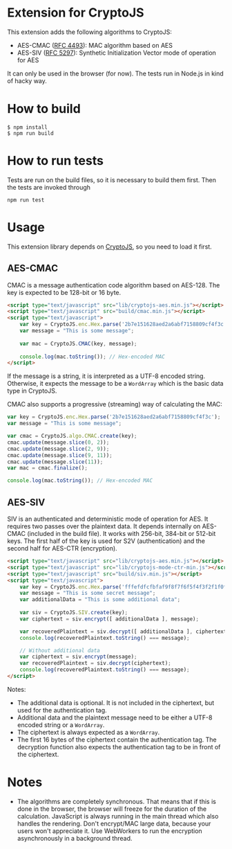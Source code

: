 # Extension for CryptoJS

This extension adds the following algorithms to CryptoJS:

- AES-CMAC ([RFC 4493](https://tools.ietf.org/html/rfc4493)): MAC algorithm based on AES
- AES-SIV ([RFC 5297](https://tools.ietf.org/html/rfc5297)): Synthetic Initialization Vector mode of operation for AES

It can only be used in the browser (for now). The tests run in Node.js in kind of hacky way.

# How to build

```
$ npm install
$ npm run build
```

# How to run tests

Tests are run on the build files, so it is necessary to build them first. Then the tests are invoked through

```
npm run test
```

# Usage

This extension library depends on [CryptoJS](https://code.google.com/p/crypto-js/), so you need to load it first.

## AES-CMAC

CMAC is a message authentication code algorithm based on AES-128. The key is expected to be 128-bit or 16 byte.

```html
<script type="text/javascript" src="lib/cryptojs-aes.min.js"></script>
<script type="text/javascript" src="build/cmac.min.js"></script>
<script type="text/javascript">
    var key = CryptoJS.enc.Hex.parse('2b7e151628aed2a6abf7158809cf4f3c');
    var message = "This is some message";
    
    var mac = CryptoJS.CMAC(key, message);
    
    console.log(mac.toString()); // Hex-encoded MAC
</script>
```

If the message is a string, it is interpreted as a UTF-8 encoded string. Otherwise, it expects the message to be a `WordArray` which is the basic data type in CryptoJS.

CMAC also supports a progressive (streaming) way of calculating the MAC:

```javascript
var key = CryptoJS.enc.Hex.parse('2b7e151628aed2a6abf7158809cf4f3c');
var message = "This is some message";

var cmac = CryptoJS.algo.CMAC.create(key);
cmac.update(message.slice(0, 2));
cmac.update(message.slice(2, 9));
cmac.update(message.slice(9, 11));
cmac.update(message.slice(11));
var mac = cmac.finalize();

console.log(mac.toString()); // Hex-encoded MAC
```

## AES-SIV

SIV is an authenticated and deterministic mode of operation for AES. It requires two passes over the plaintext data. It depends internally on AES-CMAC (included in the build file). It works with 256-bit, 384-bit or 512-bit keys. The first half of the key is used for S2V (authentication) and the second half for AES-CTR (encryption).

```html
<script type="text/javascript" src="lib/cryptojs-aes.min.js"></script>
<script type="text/javascript" src="lib/cryptojs-mode-ctr-min.js"></script>
<script type="text/javascript" src="build/siv.min.js"></script>
<script type="text/javascript">
    var key = CryptoJS.enc.Hex.parse('fffefdfcfbfaf9f8f7f6f5f4f3f2f1f0f0f1f2f3f4f5f6f7f8f9fafbfcfdfeff');
    var message = "This is some secret message";
    var additionalData = "This is some additional data";
    
    var siv = CryptoJS.SIV.create(key);
    var ciphertext = siv.encrypt([ additionalData ], message);

    var recoveredPlaintext = siv.decrypt([ additionalData ], ciphertext);
    console.log(recoveredPlaintext.toString() === message);

    // Without additional data
    var ciphertext = siv.encrypt(message);
    var recoveredPlaintext = siv.decrypt(ciphertext);
    console.log(recoveredPlaintext.toString() === message);
</script>
```

Notes:

- The additional data is optional. It is not included in the ciphertext, but used for the authentication tag.
- Additional data and the plaintext message need to be either a UTF-8 encoded string or a `WordArray`.
- The ciphertext is always expected as a `WordArray`.
- The first 16 bytes of the ciphertext contain the authentication tag. The decryption function also expects the authentication tag to be in front of the ciphertext.

# Notes

- The algorithms are completely synchronous. That means that if this is done in the browser, the browser will freeze for the duration of the calculation. JavaScript is always running in the main thread which also handles the rendering. Don't encrypt/MAC large data, because your users won't appreciate it. Use WebWorkers to run the encryption asynchronously in a background thread.